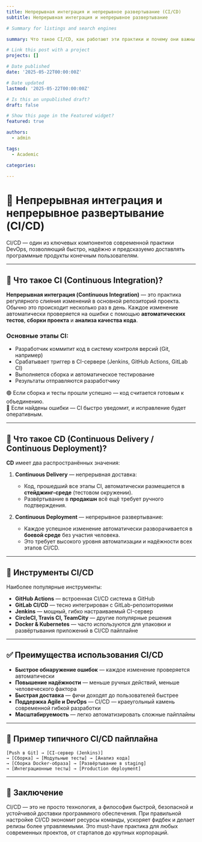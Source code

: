 ```yaml
---
title: Непрерывная интеграция и непрерывное развертывание (CI/CD)
subtitle: Непрерывная интеграция и непрерывное развертывание

# Summary for listings and search engines

summary: Что такое CI/CD, как работают эти практики и почему они важны для современной разработки программного обеспечения

# Link this post with a project
projects: []

# Date published
date: '2025-05-22T00:00:00Z'

# Date updated
lastmod: '2025-05-22T00:00:00Z'

# Is this an unpublished draft?
draft: false

# Show this page in the Featured widget?
featured: true

authors:
  - admin

tags:
  - Academic

categories:
  
---
```


# 🚀 Непрерывная интеграция и непрерывное развертывание (CI/CD)

CI/CD — один из ключевых компонентов современной практики DevOps, позволяющий быстро, надёжно и предсказуемо доставлять программные продукты конечным пользователям.

---

## 🔧 Что такое CI (Continuous Integration)?

**Непрерывная интеграция (Continuous Integration)** — это практика регулярного слияния изменений в основной репозиторий проекта. Обычно это происходит несколько раз в день. Каждое изменение автоматически проверяется на ошибки с помощью **автоматических тестов**, **сборки проекта** и **анализа качества кода**.

### Основные этапы CI:
- Разработчик коммитит код в систему контроля версий (Git, например)
- Срабатывает триггер в CI-сервере (Jenkins, GitHub Actions, GitLab CI)
- Выполняется сборка и автоматическое тестирование
- Результаты отправляются разработчику

🟢 Если сборка и тесты прошли успешно — код считается готовым к объединению.  
🔴 Если найдены ошибки — CI быстро уведомит, и исправление будет оперативным.

---

## 🚀 Что такое CD (Continuous Delivery / Continuous Deployment)?

**CD** имеет два распространённых значения:

1. **Continuous Delivery** — непрерывная доставка:
    - Код, прошедший все этапы CI, автоматически размещается в **стейджинг-среде** (тестовом окружении).
    - Развёртывание в **продакшн** всё ещё требует ручного подтверждения.

2. **Continuous Deployment** — непрерывное развертывание:
    - Каждое успешное изменение автоматически разворачивается в **боевой среде** без участия человека.
    - Это требует высокого уровня автоматизации и надёжности всех этапов CI/CD.

---

## 🧰 Инструменты CI/CD

Наиболее популярные инструменты:

- **GitHub Actions** — встроенная CI/CD система в GitHub
- **GitLab CI/CD** — тесно интегрирован с GitLab-репозиториями
- **Jenkins** — мощный, гибко настраиваемый CI-сервер
- **CircleCI, Travis CI, TeamCity** — другие популярные решения
- **Docker & Kubernetes** — часто используются для упаковки и развёртывания приложений в CI/CD пайплайне

---

## ✅ Преимущества использования CI/CD

- **Быстрое обнаружение ошибок** — каждое изменение проверяется автоматически
- **Повышение надёжности** — меньше ручных действий, меньше человеческого фактора
- **Быстрая доставка** — фичи доходят до пользователей быстрее
- **Поддержка Agile и DevOps** — CI/CD — краеугольный камень современной гибкой разработки
- **Масштабируемость** — легко автоматизировать сложные пайплайны

---

## 📌 Пример типичного CI/CD пайплайна

```plaintext
[Push в Git] → [CI-сервер (Jenkins)] 
→ [Сборка] → [Модульные тесты] → [Анализ кода] 
→ [Сборка Docker-образа] → [Развёртывание в staging]
→ [Интеграционные тесты] → [Production deployment]
```

---

##  🎯 Заключение

CI/CD — это не просто технология, а философия быстрой, безопасной и устойчивой доставки программного обеспечения. При правильной настройке CI/CD экономит ресурсы команды, ускоряет фидбек и делает релизы более управляемыми. Это must-have практика для любых современных проектов, от стартапов до крупных корпораций.



